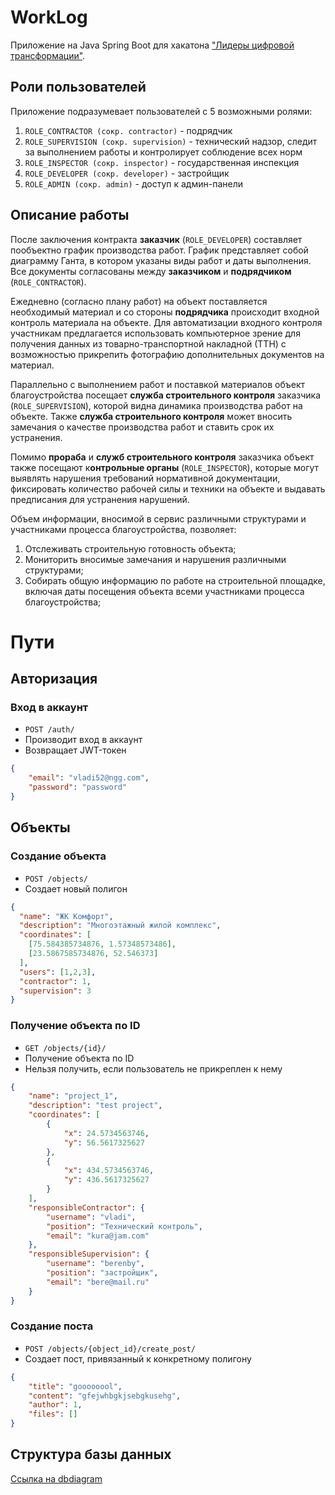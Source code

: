# WorkLog

Приложение на Java Spring Boot для хакатона ["Лидеры цифровой трансформации"](https://i.moscow/lct).

## Роли пользователей
Приложение подразумевает пользователей с 5 возможными ролями:

1. `ROLE_CONTRACTOR (сокр. contractor)` - подрядчик
2. `ROLE_SUPERVISION (сокр. supervision)` - технический надзор, следит за выполнением работы и контролирует соблюдение всех норм
3. `ROLE_INSPECTOR (сокр. inspector)` - государственная инспекция
4. `ROLE_DEVELOPER (сокр. developer)` - застройщик
5. `ROLE_ADMIN (сокр. admin)` - доступ к админ-панели

## Описание работы

После заключения контракта **заказчик** (`ROLE_DEVELOPER`) составляет пообъектно график производства работ.
График представляет собой диаграмму Ганта, в котором указаны виды работ и даты выполнения. Все документы согласованы между **заказчиком** и **подрядчиком** (`ROLE_CONTRACTOR`).

Ежедневно (согласно плану работ) на объект поставляется необходимый материал и со стороны **подрядчика** происходит входной контроль материала на объекте.
Для автоматизации входного контроля участникам предлагается использовать компьютерное зрение для получения данных из товарно-транспортной накладной (ТТН) с возможностью прикрепить фотографию дополнительных документов на материал.

Параллельно с выполнением работ и поставкой материалов объект благоустройства посещает **служба строительного контроля** заказчика (`ROLE_SUPERVISION`), которой видна динамика производства работ на объекте.
Также **служба строительного контроля** может вносить замечания о качестве производства работ и ставить срок их устранения.

Помимо **прораба** и **служб строительного контроля** заказчика объект также посещают к**онтрольные органы** (`ROLE_INSPECTOR`), которые могут выявлять нарушения требований нормативной документации, фиксировать количество рабочей силы и техники на объекте и выдавать предписания для устранения нарушений.

Объем информации, вносимой в сервис различными структурами и участниками процесса благоустройства, позволяет:
1. Отслеживать  строительную готовность объекта;
2. Мониторить вносимые замечания и нарушения различными структурами;
3. Собирать общую информацию по работе на строительной площадке, включая даты посещения объекта всеми участниками процесса благоустройства;

# Пути

## Авторизация

### Вход в аккаунт

- `POST /auth/`
- Производит вход в аккаунт
- Возвращает JWT-токен

````json
{
    "email": "vladi52@ngg.com",
    "password": "password"
}
````

## Объекты

### Создание объекта

- `POST /objects/`
- Создает новый полигон
```json
{
  "name": "ЖК Комфорт",
  "description": "Многоэтажный жилой комплекс",
  "coordinates": [
    [75.584385734876, 1.57348573486],
    [23.5867585734876, 52.546373]
  ],
  "users": [1,2,3],
  "contractor": 1,
  "supervision": 3
}
```

### Получение объекта по ID

- `GET /objects/{id}/`
- Получение объекта по ID
- Нельзя получить, если пользователь не прикреплен к нему
```json
{
    "name": "project_1",
    "description": "test project",
    "coordinates": [
        {
            "x": 24.5734563746,
            "y": 56.5617325627
        },
        {
            "x": 434.5734563746,
            "y": 436.5617325627
        }
    ],
    "responsibleContractor": {
        "username": "vladi",
        "position": "Технический контроль",
        "email": "kura@jam.com"
    },
    "responsibleSupervision": {
        "username": "berenby",
        "position": "застройщик",
        "email": "bere@mail.ru"
    }
}
```

### Создание поста

- `POST /objects/{object_id}/create_post/`
- Создает пост, привязанный к конкретному полигону
```json
{
    "title": "goooooool",
    "content": "gfejwhbgkjsebgkusehg",
    "author": 1,
    "files": []
}
```

## Структура базы данных

[Ссылка на dbdiagram](https://dbdiagram.io/d/WorkLog-67dc537875d75cc844dea298)